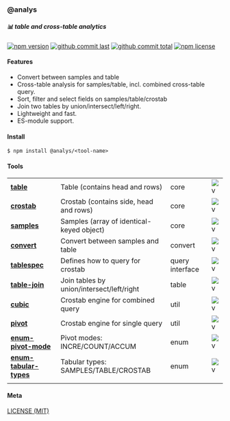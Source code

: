 ### @analys

##### :bar_chart: table and cross-table analytics

[![npm version][badge-npm-version]][url-npm]
[![github commit last][badge-github-last-commit]][url-github]
[![github commit total][badge-github-commit-count]][url-github]
[![npm license][badge-npm-license]][url-npm]

[//]: <> (Shields)
[badge-npm-version]: https://flat.badgen.net/npm/v/@analys/table
[badge-npm-license]: https://flat.badgen.net/npm/license/@analys/table
[badge-github-last-commit]: https://flat.badgen.net/github/last-commit/hoyeungw/analys
[badge-github-commit-count]: https://flat.badgen.net/github/commits/hoyeungw/analys

[//]: <> (Link)
[url-github]: https://github.com/hoyeungw/analys
[url-npm]: https://npmjs.org/package/@analys/vector

#### Features

- Convert between samples and table
- Cross-table analysis for samples/table, incl. combined cross-table query.
- Sort, filter and select fields on samples/table/crostab
- Join two tables by union/intersect/left/right.
- Lightweight and fast.
- ES-module support.

#### Install

```console
$ npm install @analys/<tool-name>
```

#### Tools
|                                                                |                                           |                 |                             |
|----------------------------------------------------------------|-------------------------------------------|-----------------|-----------------------------|
| [**table**](packages/core/table)                               | Table (contains head and rows)            | core            | ![v][table-dm]              |
| [**crostab**](packages/core/crostab)                           | Crostab (contains side, head and rows)    | core            | ![v][crostab-dm]            |
| [**samples**](packages/core/samples)                           | Samples (array of identical-keyed object) | core            | ![v][samples-dm]            |
| [**convert**](packages/core/convert)                           | Convert between samples and table         | convert         | ![v][convert-dm]            |
| [**tablespec**](packages/structs/tablespec)                    | Defines how to query for crostab          | query interface | ![v][tablespec-dm]          |
| [**table-join**](packages/table/table-join)                    | Join tables by union/intersect/left/right | table           | ![v][table-join-dm]         |
| [**cubic**](packages/structs/cubic)                            | Crostab engine for combined query         | util            | ![v][cubic-dm]              |
| [**pivot**](packages/structs/pivot)                            | Crostab engine for single query           | util            | ![v][pivot-dm]              |
| [**enum-pivot-mode**](packages/constant/enum-pivot-mode)       | Pivot modes: INCRE/COUNT/ACCUM            | enum            | ![v][enum-pivot-mode-dm]    |
| [**enum-tabular-types**](packages/constant/enum-tabular-types) | Tabular types: SAMPLES/TABLE/CROSTAB      | enum            | ![v][enum-tabular-types-dm] |
|                                                                |                                           |                 |                             |

[//]: <> (Local routes)
[table-dm]:              https://flat.badgen.net/npm/dm/@analys/table
[crostab-dm]:            https://flat.badgen.net/npm/dm/@analys/crostab
[samples-dm]:            https://flat.badgen.net/npm/dm/@analys/samples
[convert-dm]:            https://flat.badgen.net/npm/dm/@analys/convert
[tablespec-dm]:          https://flat.badgen.net/npm/dm/@analys/tablespec
[table-join-dm]:         https://flat.badgen.net/npm/dm/@analys/table-join
[cubic-dm]:              https://flat.badgen.net/npm/dm/@analys/cubic
[pivot-dm]:              https://flat.badgen.net/npm/dm/@analys/pivot
[enum-pivot-mode-dm]:    https://flat.badgen.net/npm/dm/@analys/enum-pivot-mode
[enum-tabular-types-dm]: https://flat.badgen.net/npm/dm/@analys/enum-tabular-types

#### Meta
[LICENSE (MIT)](LICENSE)
